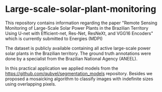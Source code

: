 # Large-scale-solar-plant-monitoring

This repository contains information regarding the paper "Remote Sensing Monitoring of Large-Scale Solar Power Plants in the Brazilian Territory Using U-net with Efficient-net, Res-Net, ResNeXt, and VGG16 Encoders" which is currently submitted to Energies (MDPI)

The dataset is publicly available containing all active large-scale power solar plants in the Brazilian territory. The ground truth annotations were done by a specialist from the Brazilian National Agency (ANEEL).

In this practical application we applied models from the https://github.com/qubvel/segmentation_models repository. Besides we proposed a mosaicking algorithm to classify images with indefinite sizes using overlapping pixels.
